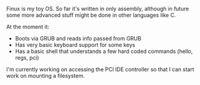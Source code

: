 Finux is my toy OS. So far it's written in only assembly, although in future some more advanced
stuff might be done in other languages like C.

At the moment it:
* Boots via GRUB and reads info passed from GRUB
* Has very basic keyboard support for some keys
* Has a basic shell that understands a few hard coded commands (hello, regs, pci)

I'm currently working on accessing the PCI IDE controller so that I can start
work on mounting a filesystem.
